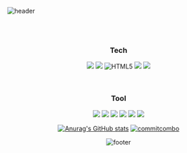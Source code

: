 ![header](https://capsule-render.vercel.app/api?type=waving&color=gradient&height=300&section=header&text=ldh7228&fontAlignY=40&fontSize=100&desc=&descAlignY=65&animation=twinkling)

<div align="center">

<br /><br />
  <h3>Tech</h3>
  
  <a href="#"><img src="https://img.shields.io/badge/JavaScript-F7DF1E?style=flat&logo=JavaScript&logoColor=black"/></a>
  <a href="#"><img src="https://img.shields.io/badge/CSS-1572B6?style=flat&logo=CSS3&logoColor=white"/></a>
  ![HTML5](https://img.shields.io/badge/HTML5-E34F26?style=flat-square&logo=HTML5&logoColor=FFFFFF)
  <a href="#"><img src="https://img.shields.io/badge/C-A8B9CC?style=flat-square&logo=C&logoColor=white"/></a>
  <a href="#"><img src="https://img.shields.io/badge/Python-3776AB?style=flat-square&logo=Python&logoColor=white"/></a>

<br />
  <h3>Tool</h3>
  <a href="#"><img src="https://img.shields.io/badge/GitKraken-179287?style=flat-square&logo=GitKraken&logoColor=white"/></a>
  <a href="#"><img src="https://img.shields.io/badge/Git-F05032?style=flat-square&logo=Git&logoColor=white"/></a>
  <a href="#"><img src="https://img.shields.io/badge/Atom-66595C?style=flat-square&logo=Atom&logoColor=white"/></a>
  <a href="#"><img src="https://img.shields.io/badge/Visual Studio-5C2D91?style=flat-square&logo=Visual-Studio&logoColor=white"/></a>
  <a href="#"><img src="https://img.shields.io/badge/Visual Studio Code-007ACC?style=flat-square&logo=Visual-Studio-Code&logoColor=white"/></a>
  <a href="#"><img src="https://img.shields.io/badge/Slack-4A154B?style=flat-square&logo=Slack&logoColor=white"/></a>
  
[![Anurag's GitHub stats](https://github-readme-stats.vercel.app/api?username=eastcopper&show_icons=true)](https://github.com/eastcopper)
  [![commitcombo](http://commitcombo.com/theme?user=eastcopper&theme=DeepOcean&v=1)](https://github.com/eastcopper/CommitCombo)
  
 ![footer](https://capsule-render.vercel.app/api?section=footer&type=waving&color=e2e4e3&height=130)
